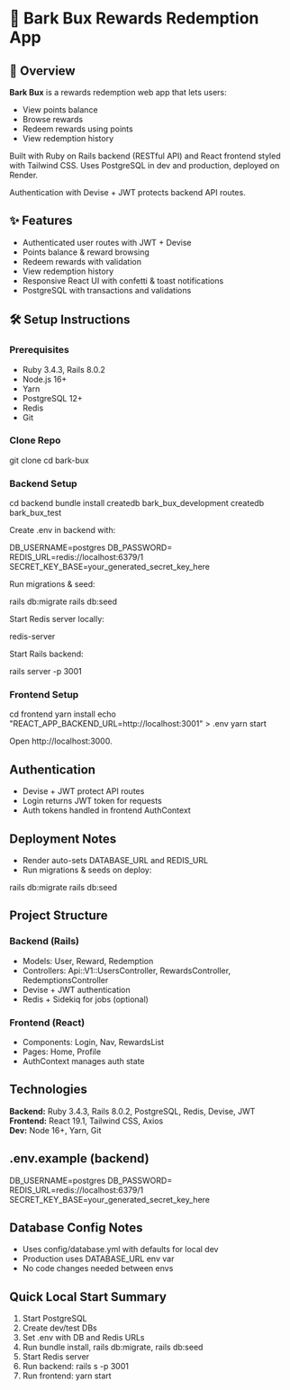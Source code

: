 # 🐾 Bark Bux Rewards Redemption App

## 📖 Overview

**Bark Bux** is a rewards redemption web app that lets users:

- View points balance
- Browse rewards
- Redeem rewards using points
- View redemption history

Built with Ruby on Rails backend (RESTful API) and React frontend styled with Tailwind CSS. Uses PostgreSQL in dev and production, deployed on Render.

Authentication with Devise + JWT protects backend API routes.

## ✨ Features

- Authenticated user routes with JWT + Devise
- Points balance & reward browsing
- Redeem rewards with validation
- View redemption history
- Responsive React UI with confetti & toast notifications
- PostgreSQL with transactions and validations

## 🛠️ Setup Instructions

### Prerequisites

- Ruby 3.4.3, Rails 8.0.2
- Node.js 16+
- Yarn
- PostgreSQL 12+
- Redis
- Git

### Clone Repo

git clone <repository-url>
cd bark-bux

### Backend Setup

cd backend
bundle install
createdb bark_bux_development
createdb bark_bux_test

Create .env in backend with:

DB_USERNAME=postgres
DB_PASSWORD=
REDIS_URL=redis://localhost:6379/1
SECRET_KEY_BASE=your_generated_secret_key_here

Run migrations & seed:

rails db:migrate
rails db:seed

Start Redis server locally:

redis-server

Start Rails backend:

rails server -p 3001

### Frontend Setup

cd frontend
yarn install
echo "REACT_APP_BACKEND_URL=http://localhost:3001" > .env
yarn start

Open http://localhost:3000.

## Authentication

- Devise + JWT protect API routes
- Login returns JWT token for requests
- Auth tokens handled in frontend AuthContext

## Deployment Notes

- Render auto-sets DATABASE_URL and REDIS_URL
- Run migrations & seeds on deploy:

rails db:migrate
rails db:seed

## Project Structure

### Backend (Rails)
- Models: User, Reward, Redemption
- Controllers: Api::V1::UsersController, RewardsController, RedemptionsController
- Devise + JWT authentication
- Redis + Sidekiq for jobs (optional)

### Frontend (React)
- Components: Login, Nav, RewardsList
- Pages: Home, Profile
- AuthContext manages auth state

## Technologies

**Backend:** Ruby 3.4.3, Rails 8.0.2, PostgreSQL, Redis, Devise, JWT  
**Frontend:** React 19.1, Tailwind CSS, Axios  
**Dev:** Node 16+, Yarn, Git  

## .env.example (backend)

DB_USERNAME=postgres
DB_PASSWORD=
REDIS_URL=redis://localhost:6379/1
SECRET_KEY_BASE=your_generated_secret_key_here

## Database Config Notes

- Uses config/database.yml with defaults for local dev
- Production uses DATABASE_URL env var
- No code changes needed between envs

## Quick Local Start Summary

1. Start PostgreSQL
2. Create dev/test DBs
3. Set .env with DB and Redis URLs
4. Run bundle install, rails db:migrate, rails db:seed
5. Start Redis server
6. Run backend: rails s -p 3001
7. Run frontend: yarn start